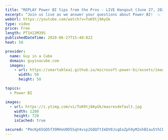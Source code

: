 ```yaml
---
title: "REPLAY Power BI tips from the Pros - LIVE Hangout (June 27, 2020)"
excerpt: "Join us live as we answer your questions about Power BI!  💥 30 minutes: Open Q&A (Public) 💥 Then... Members Only Chat (Public can watch & Super Chat for Questions)  📢 RULES FOR Q&A: 📢  👉 Put a \"Q:\" in front of your comment to help us identify questions! 👉 Super chats take priority 👉 Do NOT re-post"
webUrl: https://youtube.com/watch?v=ToK9tj0AyGk
type: video
price: Free
length: PT1H13M39S
publishedDateTime: 2020-06-27T15:40:02Z
heat: 58

provider:
  name: Guy in a Cube
  domain: guyinacube.com
  images:
    - url: https://smartableai.github.io/microsoft-power-bi/assets/images/organizations/guyinacube.com-50x50.jpg
      width: 50
      height: 50

topics:
  - Power BI

images:
  - url: https://i.ytimg.com/vi/ToK9tj0AyGk/maxresdefault.jpg
    width: 1280
    height: 720
    isCached: true

secured: "PmcKp65GD5f39RHoU0D5SqV4vsp2GQQftImDV0JsqEaZph9yM2ohBIau5thCEsz/KyA6cBA4/tth6KjQ8996JfTFHG71gXVepwbJBKTTxdijwo+/HIcVV4lqMvCg96bf0ECUjVlr1HD/fpsEUJpmMgWwx5QnSu0egujCRPZmEJX2N1q+Ol5rSJvahPPz//AMabpKIMSaiNXR5vsCYPiClJvcfanx/yCE7BKQuIQx8RjxMlGb40DUXooBI4VUUps7A78k/BUIFmw5UL6Mr7LS/KOMIU4K5zAIGtEbeBV3AUiaims1dy/WaAfxWSZWdmpmQ6a7bH0nc1caEoQ0WJJe/p6jW4D7AIvEDUxrdDpl1qC8WbGIfl9iyhKdBbZWY8z66oKYyaU+73cxIRMCy88ZcQ==;R3xpFvbljkgAe5Fz+BfmNw=="
---
```


